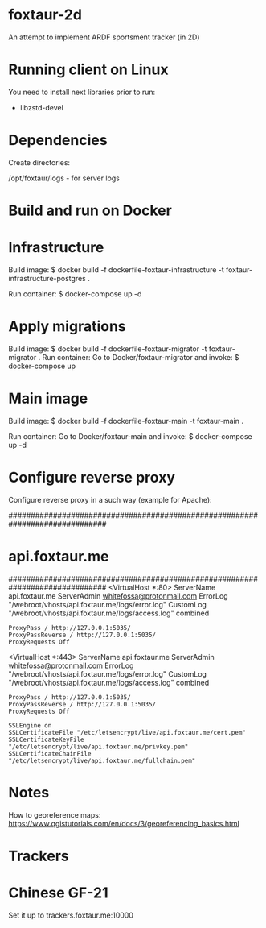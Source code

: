 # foxtaur-2d
An attempt to implement ARDF sportsment tracker (in 2D)

# Running client on Linux

You need to install next libraries prior to run:
- libzstd-devel

# Dependencies

Create directories:

/opt/foxtaur/logs - for server logs

# Build and run on Docker

# Infrastructure

Build image: $ docker build -f dockerfile-foxtaur-infrastructure -t foxtaur-infrastructure-postgres .

Run container: $ docker-compose up -d

# Apply migrations

Build image: $ docker build -f dockerfile-foxtaur-migrator -t foxtaur-migrator .
Run container: Go to Docker/foxtaur-migrator and invoke: $ docker-compose up

# Main image

Build image: $ docker build -f dockerfile-foxtaur-main -t foxtaur-main .

Run container: Go to Docker/foxtaur-main and invoke: $ docker-compose up -d

# Configure reverse proxy
Configure reverse proxy in a such way (example for Apache):

##############################################################################
#                               api.foxtaur.me                               #
##############################################################################
<VirtualHost *:80>
    ServerName api.foxtaur.me
    ServerAdmin whitefossa@protonmail.com
    ErrorLog "/webroot/vhosts/api.foxtaur.me/logs/error.log"
    CustomLog "/webroot/vhosts/api.foxtaur.me/logs/access.log" combined

    ProxyPass / http://127.0.0.1:5035/
    ProxyPassReverse / http://127.0.0.1:5035/
    ProxyRequests Off
</VirtualHost>

<VirtualHost *:443>
    ServerName api.foxtaur.me
    ServerAdmin whitefossa@protonmail.com
    ErrorLog "/webroot/vhosts/api.foxtaur.me/logs/error.log"
    CustomLog "/webroot/vhosts/api.foxtaur.me/logs/access.log" combined

    ProxyPass / http://127.0.0.1:5035/
    ProxyPassReverse / http://127.0.0.1:5035/
    ProxyRequests Off

	SSLEngine on
	SSLCertificateFile "/etc/letsencrypt/live/api.foxtaur.me/cert.pem"
	SSLCertificateKeyFile "/etc/letsencrypt/live/api.foxtaur.me/privkey.pem"
	SSLCertificateChainFile "/etc/letsencrypt/live/api.foxtaur.me/fullchain.pem"
</VirtualHost>

# Notes

How to georeference maps: https://www.qgistutorials.com/en/docs/3/georeferencing_basics.html

# Trackers
# Chinese GF-21

Set it up to trackers.foxtaur.me:10000
